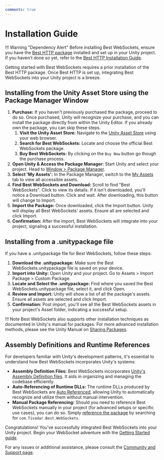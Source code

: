 ```yaml
---
comments: true
---
```


# Installation Guide

!!! Warning "Dependency Alert"
    Before installing Best WebSockets, ensure you have the [Best HTTP package](../HTTP/index.md) installed and set up in your Unity project. If you haven't done so yet, refer to the [Best HTTP Installation Guide](../HTTP/installation.md).

Getting started with Best WebSockets requires a prior installation of the Best HTTP package. Once Best HTTP is set up, integrating Best WebSockets into your Unity project is a breeze.

## Installing from the Unity Asset Store using the Package Manager Window

1. **Purchase:** If you haven't previously purchased the package, proceed to do so. Once purchased, Unity will recognize your purchase, and you can install the package directly from within the Unity Editor. If you already own the package, you can skip these steps.
    1. **Visit the Unity Asset Store:** Navigate to the [Unity Asset Store](https://assetstore.unity.com/publishers/4137?aid=1101lfX8E) using your web browser.
    2. **Search for Best WebSockets:** Locate and choose the official Best WebSockets package.
    3. **Buy Best WebSockets:** By clicking on the `Buy Now` button go though the purchase process.
2. **Open Unity & Access the Package Manager:** Start Unity and select your project. Head to [Window > Package Manager](https://docs.unity3d.com/Manual/upm-ui.html).
3. **Select 'My Assets':** In the Package Manager, switch to the [My Assets](https://docs.unity3d.com/Manual/upm-ui-import.html) tab to view all accessible assets.
4. **Find Best WebSockets and Download:** Scroll to find "Best WebSockets". Click to view its details. If it isn't downloaded, you'll notice a Download button. Click and wait. After downloading, this button will change to Import.
5. **Import the Package:** Once downloaded, click the Import button. Unity will display all Best WebSockets' assets. Ensure all are selected and click Import.
6. **Confirmation:** After the import, Best WebSockets will integrate into your project, signaling a successful installation.

## Installing from a .unitypackage file

If you have a .unitypackage file for Best WebSockets, follow these steps:

1. **Download the .unitypackage:** Make sure the Best WebSockets.unitypackage file is saved on your device. 
2. **Import into Unity:** Open Unity and your project. Go to Assets > Import Package > Custom Package.
3. **Locate and Select the .unitypackage:** Find where you saved the Best WebSockets.unitypackage file, select it, and click Open.
4. **Review and Import:** Unity will show a list of all the package's assets. Ensure all assets are selected and click Import.
5. **Confirmation:** Post import, you'll see all the Best WebSockets assets in your project's Asset folder, indicating a successful setup.

!!! Note
    Best WebSockets also supports other installation techniques as documented in Unity's manual for packages. For more advanced installation methods, please see the Unity Manual on [Sharing Packages](https://docs.unity3d.com/Manual/cus-share.html).

## Assembly Definitions and Runtime References
For developers familiar with Unity's development patterns, it's essential to understand how Best WebSockets incorporates Unity's systems:

- **Assembly Definition Files:** Best WebSockets incorporates [Unity's Assembly Definition files](https://docs.unity3d.com/Manual/ScriptCompilationAssemblyDefinitionFiles.html). It aids in organizing and managing the codebase efficiently.
- **Auto-Referencing of Runtime DLLs:** The runtime DLLs produced by Best WebSockets are [Auto Referenced](https://docs.unity3d.com/Manual/class-AssemblyDefinitionImporter.html), allowing Unity to automatically recognize and utilize them without manual intervention.
- **Manual Package Referencing:** Should you need to reference Best WebSockets manually in your project (for advanced setups or specific use cases), you can do so. Simply [reference the package](https://docs.unity3d.com/Manual/ScriptCompilationAssemblyDefinitionFiles.html#reference-another-assembly) by searching for `com.Tivadar.Best.WebSockets`.

Congratulations! You've successfully integrated Best WebSockets into your Unity project. Begin your WebSocket adventure with the [Getting Started guide](getting-started/index.md).

For any issues or additional assistance, please consult the [Community and Support page](../Shared/support.md).